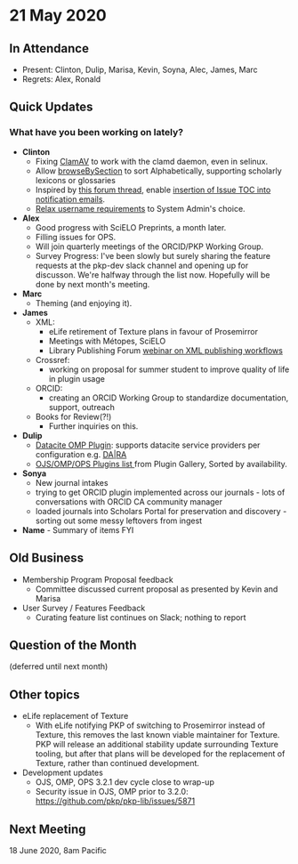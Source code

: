# 21 May 2020

In Attendance
-------------

-   Present: Clinton, Dulip, Marisa, Kevin, Soyna, Alec, James, Marc
-   Regrets: Alex, Ronald

Quick Updates
-------------
### What have you been working on lately?
- **Clinton**
    - Fixing [ClamAV](https://github.com/ulsdevteam/pkp-clamav) to work with the clamd daemon, even in selinux.
    - Allow [browseBySection](https://github.com/shanu17/browseBySection) to sort Alphabetically, supporting scholarly lexicons or glossaries
    - Inspired by [this forum thread](https://forum.pkp.sfu.ca/t/email-table-of-contents-plugin-done-please-check-and-test/48355), enable [insertion of Issue TOC into notification emails](https://github.com/ulsdevteam/pkp-emailIssueToc).
    - [Relax username requirements](https://github.com/pkp/pkp-lib/issues/906) to System Admin's choice.
- **Alex** 
    - Good progress with SciELO Preprints, a month later.
    - Filling issues for OPS.
    - Will join quarterly meetings of the ORCID/PKP Working Group.
    - Survey Progress: I've been slowly but surely sharing the feature requests at the pkp-dev slack channel and opening up for discusson. We're halfway through the list now. Hopefully will be done by next month's meeting.
- **Marc**
    - Theming (and enjoying it).
- **James**
    - XML: 
        - eLife retirement of Texture plans in favour of Prosemirror
        - Meetings with Métopes, SciELO
        - Library Publishing Forum [webinar on XML publishing workflows](https://www.youtube.com/watch?reload=9&v=sNQkWxxdYHg&feature=youtu.be)
    - Crossref: 
        - working on proposal for summer student to improve quality of life in plugin usage
    - ORCID: 
        - creating an ORCID Working Group to standardize documentation, support, outreach
    - Books for Review(?!)
        - Further inquiries on this.
- **Dulip**
    - [Datacite OMP  Plugin](https://github.com/withanage/datacite): supports datacite service providers per configuration e.g. [DA|RA](https://www.da-ra.de/)
    - [OJS/OMP/OPS Plugins list ](https://github.com/withanage/pkp-plugins)  from Plugin Gallery, Sorted by availability.
- **Sonya**
    - New journal intakes 
    - trying to get ORCID plugin implemented across our journals - lots of conversations with ORCID CA community manager
    - loaded journals into Scholars Portal for preservation and discovery - sorting out some messy leftovers from ingest    
- **Name** - Summary of items FYI

Old Business
------------
* Membership Program Proposal feedback
    * Committee discussed current proposal as presented by Kevin and Marisa
* User Survey / Features Feedback
    * Curating feature list continues on Slack; nothing to report

Question of the Month
---------------------
(deferred until next month)

Other topics
------------
- eLife replacement of Texture
  - With eLife notifying PKP of switching to Prosemirror instead of Texture, this removes the last known viable maintainer for Texture.  PKP will release an additional stability update surrounding Texture tooling, but after that plans will be developed for the replacement of Texture, rather than continued development.
- Development updates
  - OJS, OMP, OPS 3.2.1 dev cycle close to wrap-up
  - Security issue in OJS, OMP prior to 3.2.0: https://github.com/pkp/pkp-lib/issues/5871

Next Meeting
------------

18 June 2020, 8am Pacific
